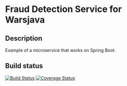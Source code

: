 Fraud Detection Service for Warsjava
=======================

## Description

Example of a microservice that works on Spring Boot.

## Build status
[![Build Status](https://travis-ci.org/marcingrzejszczak/warsjava-fraud-detection-service.svg?branch=master)](https://travis-ci.org/marcingrzejszczak/warsjava-fraud-detection-service) [![Coverage Status](http://img.shields.io/coveralls/marcingrzejszczak/warsjava-fraud-detection-service/master.svg)](https://coveralls.io/r/marcingrzejszczak/warsjava-fraud-detection-service)
